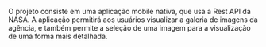 O projeto consiste em uma aplicação mobile nativa, que usa a Rest API da NASA. A aplicação permitirá aos usuários visualizar a galeria de imagens da agência, e também permite a seleção de uma imagem para a visualização de uma forma mais detalhada.
